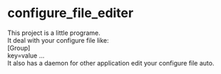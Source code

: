 configure_file_editer
====================
This project is a little programe.<br>
It deal with your configure file like:<br>
[Group]<br>
key=value
...
<br>It also has a daemon for other application edit your configure file auto.

